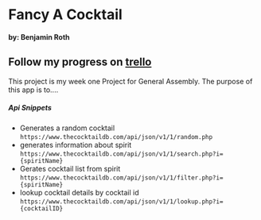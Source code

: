 # Fancy A Cocktail
#### by: Benjamin Roth
Follow my progress on [trello](https://trello.com/b/NGPGvRZF/fancy-a-cocktail)
--- 
This project is my week one Project for General Assembly. The purpose of this app is to....

##### Api Snippets
- Generates a random cocktail
``` https://www.thecocktaildb.com/api/json/v1/1/random.php ```
- generates information about spirit 
```https://www.thecocktaildb.com/api/json/v1/1/search.php?i={spiritName}```
- Gerates cocktail list from spirit
```https://www.thecocktaildb.com/api/json/v1/1/filter.php?i={spiritName} ```
- lookup cocktail details by cocktail id 
```https://www.thecocktaildb.com/api/json/v1/1/lookup.php?i={cocktailID} ```
